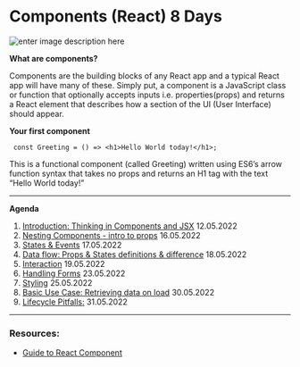 # Components (React) 8 Days

![enter image description here](https://maksimivanov.com/static/4342f0b06151a8f35ef66bb20f7d4afa/a9e43/react_component_structure.png)

**What are components?**

Components are the building blocks of any React app and a typical React app will have many of these. Simply put, a component is a JavaScript class or function that optionally accepts inputs i.e. properties(props) and returns a React element that describes how a section of the UI (User Interface) should appear.

**Your first component**

```JS
 const Greeting = () => <h1>Hello World today!</h1>;
```

This is a functional component (called Greeting) written using ES6’s arrow function syntax that takes no props and returns an H1 tag with the text “Hello World today!”

---

**Agenda**

1.  [Introduction: Thinking in Components and JSX](https://github.com/FbW-E10/SPA-Lessons/tree/main/5-Component/1-Introduction:%20Thinking%20in%20Components%20and%20JSX) 12.05.2022
2.  [Nesting Components - intro to props](https://github.com/FbW-E10/SPA-Lessons/tree/main/5-Component/2-Props%20%26%20Nesting%20components) 16.05.2022
3.  [States & Events](https://github.com/FbW-E10/SPA-Lessons/tree/main/5-Component/3-State%20%26%20Events) 17.05.2022
4.  [Data flow: Props & States definitions & difference](https://github.com/FbW-E10/SPA-Lessons/tree/main/5-Component/4-Data%20flow:%20Props%20%26%20States%20definitions%20%26%20difference) 18.05.2022
5.  [Interaction](https://github.com/FbW-E10/SPA-Lessons/tree/main/5-Component/5-Interaction) 19.05.2022
6.  [Handling Forms]() 23.05.2022
7.  [Styling]() 25.05.2022
8.  [Basic Use Case: Retrieving data on load]() 30.05.2022
9.  [Lifecycle Pitfalls:]() 31.05.2022

---

### Resources:

- [Guide to React Component](https://stackabuse.com/guide-to-react-component/)
